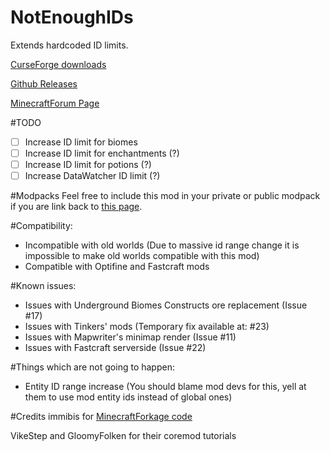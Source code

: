 # NotEnoughIDs

Extends hardcoded ID limits.

[CurseForge downloads](http://minecraft.curseforge.com/mc-mods/235107-notenoughids)

[Github Releases](https://github.com/fewizz/NotEnoughIDs/releases)

[MinecraftForum Page](http://www.minecraftforum.net/forums/mapping-and-modding/minecraft-mods/wip-mods/2467198-notenoughids-maximum-id-range-exceeded-no-more)

#TODO
- [ ] Increase ID limit for biomes
- [ ] Increase ID limit for enchantments (?)
- [ ] Increase ID limit for potions (?)
- [ ] Increase DataWatcher ID limit (?)

#Modpacks
Feel free to include this mod in your private or public modpack if you are link back to [this page](http://www.minecraftforum.net/forums/mapping-and-modding/minecraft-mods/wip-mods/2467198-notenoughids-maximum-id-range-exceeded-no-more).

#Compatibility:
- Incompatible with old worlds (Due to massive id range change it is impossible to make old worlds compatible with this mod)
- Compatible with Optifine and Fastcraft mods

#Known issues:
- Issues with Underground Biomes Constructs ore replacement (Issue #17)
- Issues with Tinkers' mods (Temporary fix available at: #23)
- Issues with Mapwriter's minimap render (Issue #11)
- Issues with Fastcraft serverside (Issue #22)

#Things which are not going to happen:
- Entity ID range increase (You should blame mod devs for this, yell at them to use mod entity ids instead of global ones)

#Credits
immibis for [MinecraftForkage code](https://github.com/MinecraftForkage/MinecraftForkage)

VikeStep and GloomyFolken for their coremod tutorials
